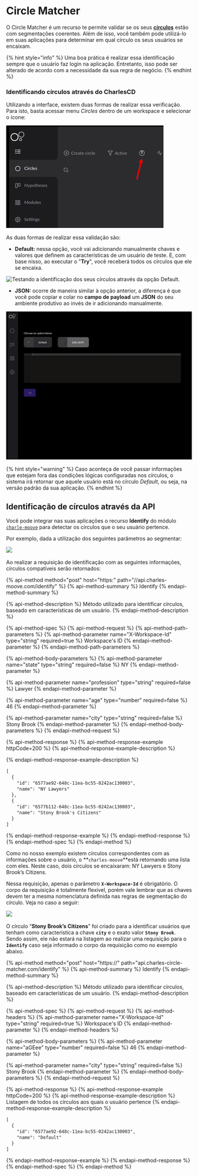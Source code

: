 # Circle Matcher

O Circle Matcher é um recurso te permite validar se os seus [**círculos**](circulos.md#como-criar-circulos) estão com segmentações coerentes. Além de isso, você também pode utilizá-lo em suas aplicações para determinar em qual círculo os seus usuários se encaixam.

{% hint style="info" %}
Uma boa prática é realizar essa identificação sempre que o usuário faz login na aplicação. Entretanto, isso pode ser alterado de acordo com a necessidade da sua regra de negócio.
{% endhint %}

### Identificando círculos através do CharlesCD

Utilizando a interface, existem duas formas de realizar essa verificação. Para isto, basta acessar menu _Circles_ dentro de um workspace e selecionar o ícone: 

![Identifica&#xE7;&#xE3;o do &#xED;cone do Circle Matcher](../.gitbook/assets/chrome-capture.jpg)

As duas formas de realizar essa validação são:

* **Default:** nessa opção, você vai adicionando manualmente chaves e valores que definem as características de um usuário de teste. E, com base nisso, ao executar o "**Try**", você receberá todos os círculos que ele se encaixa.  

![Testando a identifica&#xE7;&#xE3;o dos seus c&#xED;rculos atrav&#xE9;s da op&#xE7;&#xE3;o Default.](../.gitbook/assets/circle-matcher-default.gif)

* **JSON:** ocorre de maneira similar à opção anterior, a diferença é que você pode copiar e colar no **campo de payload** um **JSON** do seu ambiente produtivo ao invés de ir adicionando manualmente.

![Testando a identifica&#xE7;&#xE3;o dos seus c&#xED;rculos atrav&#xE9;s da op&#xE7;&#xE3;o JSON.](../.gitbook/assets/circle-matcher-json.gif)

{% hint style="warning" %}
Caso aconteça de você passar informações que estejam fora das condições lógicas configuradas nos círculos, o sistema irá retornar que aquele usuário está no círculo _Default_, ou seja, na versão padrão da sua aplicação.
{% endhint %}

## Identificação de círculos através da API

Você pode integrar nas suas aplicações o recurso **Identify** do módulo [`charle-moove`](https://github.com/ZupIT/charlescd/tree/master/moove) para detectar os círculos que o seu usuário pertence.

Por exemplo, dada a utilização dos seguintes parâmetros ao segmentar:

![](https://lh6.googleusercontent.com/q573-961WtpntVK8NfXXvPgzSPrxLwxjx3QXRqM3vBlHFM8nAoDkpn1KD26Zfw3_wJtjnhVldYcwRUUzhbveEvqJz6n16NQFkxi0S3hh8rk6Y7OUmWtnBOl_qJekzoymQ64mFF8k)

Ao realizar a requisição de identificação com as seguintes informações, círculos compatíveis serão retornados:

{% api-method method="post" host="https:" path="//api.charles-moove.com/identify" %}
{% api-method-summary %}
Identify
{% endapi-method-summary %}

{% api-method-description %}
Método utilizado para identificar círculos, baseado em características de um usuário.
{% endapi-method-description %}

{% api-method-spec %}
{% api-method-request %}
{% api-method-path-parameters %}
{% api-method-parameter name="X-Workspace-Id" type="string" required=true %}
Workspace's ID
{% endapi-method-parameter %}
{% endapi-method-path-parameters %}

{% api-method-body-parameters %}
{% api-method-parameter name="state" type="string" required=false %}
NY
{% endapi-method-parameter %}

{% api-method-parameter name="profession" type="string" required=false %}
Lawyer 
{% endapi-method-parameter %}

{% api-method-parameter name="age" type="number" required=false %}
46 
{% endapi-method-parameter %}

{% api-method-parameter name="city" type="string" required=false %}
Stony Brook
{% endapi-method-parameter %}
{% endapi-method-body-parameters %}
{% endapi-method-request %}

{% api-method-response %}
{% api-method-response-example httpCode=200 %}
{% api-method-response-example-description %}

{% endapi-method-response-example-description %}

```
[
  {
    "id": "6577ae92-648c-11ea-bc55-0242ac130003",
    "name": "NY Lawyers"
  },
  {
    "id": "6577b112-648c-11ea-bc55-0242ac130003",
    "name": "Stony Brook's Citizens"
  }
]
```
{% endapi-method-response-example %}
{% endapi-method-response %}
{% endapi-method-spec %}
{% endapi-method %}

Como no nosso exemplo existem círculos correspondentes com as informações sobre o usuário, o **`charles-moove`**está retornando uma lista com eles. Neste caso, dois círculos se encaixaram: NY Lawyers e Stony Brook’s Citizens.

Nessa requisição, apenas o parâmetro **`X-Workspace-Id`** é obrigatório. O corpo da requisição é totalmente flexível, porém vale lembrar que as chaves devem ter a mesma nomenclatura definida nas regras de segmentação do círculo. Veja no caso a seguir:

![](https://lh3.googleusercontent.com/FdPVIHDFeYJCkC_6Y1P3ZOBSqmNlGkl9q2_XyIayNKQo2Mp9IXBY7PzvpzW0Mej1P9Ox8AG12QiA1H0w5uozWP1UYWafcfwXLKBOf3G-ObIVoPHtYGOlWd5Ju01uLuScqtCn8qQ1)

O círculo “**Stony Brook’s Citizens**” foi criado para a identificar usuários que tenham como característica a chave **`city`** e o exato valor **`Stony Brook`**. Sendo assim, ele não estará na listagem ao realizar uma requisição para o **`Identify`** caso seja informado o corpo da requisição como no exemplo abaixo.

{% api-method method="post" host="https://" path="api.charles-circle-matcher.com/identify" %}
{% api-method-summary %}
Identify
{% endapi-method-summary %}

{% api-method-description %}
Método utilizado para identificar círculos, baseado em características de um usuário.
{% endapi-method-description %}

{% api-method-spec %}
{% api-method-request %}
{% api-method-headers %}
{% api-method-parameter name="X-Workspace-Id" type="string" required=true %}
Workspace's ID 
{% endapi-method-parameter %}
{% endapi-method-headers %}

{% api-method-body-parameters %}
{% api-method-parameter name="aGEee" type="number" required=false %}
46
{% endapi-method-parameter %}

{% api-method-parameter name="city" type="string" required=false %}
Stony Brook
{% endapi-method-parameter %}
{% endapi-method-body-parameters %}
{% endapi-method-request %}

{% api-method-response %}
{% api-method-response-example httpCode=200 %}
{% api-method-response-example-description %}
Listagem de todos os círculos aos quais o usuário pertence 
{% endapi-method-response-example-description %}

```
[
  {
    "id": "6577ae92-648c-11ea-bc55-0242ac130003",
    "name": "Default"
  }
]
```
{% endapi-method-response-example %}
{% endapi-method-response %}
{% endapi-method-spec %}
{% endapi-method %}



